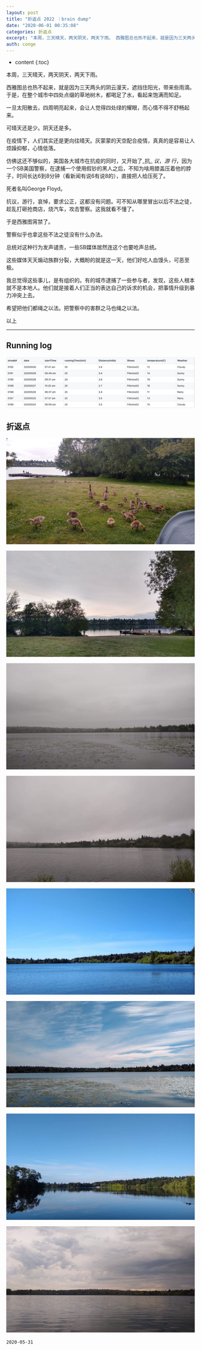 ```yaml
---
layout: post
title: "折返点 2022 ｜brain dump"
date: "2020-06-01 00:35:08"
categories: 折返点
excerpt: "本周，三天晴天，两天阴天，两天下雨。 西雅图总也热不起来，就是因为三天两头的阴云漫天，遮挡住阳光，带来些雨滴。于是，在整个城市中四处点缀的草地树..."
auth: conge
---
```

* content
{:toc}

本周，三天晴天，两天阴天，两天下雨。

西雅图总也热不起来，就是因为三天两头的阴云漫天，遮挡住阳光，带来些雨滴。于是，在整个城市中四处点缀的草地树木，都喝足了水，看起来饱满而知足。

一旦太阳散去，四周明亮起来，会让人觉得四处绿的耀眼，而心情不得不舒畅起来。

可晴天还是少。阴天还是多。

在疫情下，人们其实还是更向往晴天。灰蒙蒙的天空配合疫情，真真的是容易让人烦躁抑郁，心情低落。

仿佛这还不够似的，美国各大城市在抗疫的同时，又开始了_抗_ _议_，_游_ _行_，因为一个SB美国警察，在逮捕一个使用假钞的黑人之后，不知为啥用膝盖压着他的脖子，时间长达6到8分钟（看新闻有说6有说8的），直接把人给压死了。

死者名叫George Floyd。

抗议，游行，哀悼，要求公正，这都没有问题。可不知从哪里冒出以后不法之徒，趁乱打砸抢商店，烧汽车，攻击警察。这我就看不懂了。

于是西雅图宵禁了。

警察似乎也拿这些不法之徒没有什么办法。

总统对这种行为发声谴责，一些SB媒体居然连这个也要呛声总统。

这些媒体天天煽动族群分裂，大概盼的就是这一天，他们好吃人血馒头，可恶至极。

我总觉得这些事儿，是有组织的。有的城市逮捕了一些参与者，发现，这些人根本就不是本地人。他们就是接着人们正当的表达自己的诉求的机会，把事情升级到暴力冲突上去。

希望把他们都绳之以法。把警察中的害群之马也绳之以法。

以上

-----

## Running log
![Running log, week 22, 2020](/assets/images/折返点/118382-aa2623a154155dc6.png)

## 折返点

![20200523.jpg](/assets/images/折返点/118382-c8285013e77b492c.jpg)

![20200524.jpg](/assets/images/折返点/118382-2623386ec6521f1e.jpg)

![20200525.jpg](/assets/images/折返点/118382-0e785e9d0d40fb29.jpg)

![20200526.jpg](/assets/images/折返点/118382-ffd0eccb16ae2109.jpg)

![20200527.jpg](/assets/images/折返点/118382-b4bfa1b0c6bfbdab.jpg)

![20200528.jpg](/assets/images/折返点/118382-cc35231822330f2c.jpg)

![20200529.jpg](/assets/images/折返点/118382-ff3314b33429d137.jpg)

![20200530.jpg](/assets/images/折返点/118382-56319cd06c663c18.jpg)


```
2020-05-31
```
